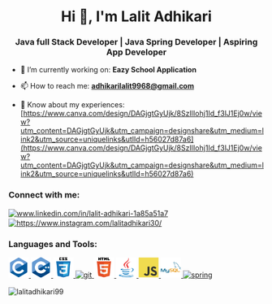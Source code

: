 <h1 align="center">Hi 👋, I'm Lalit Adhikari</h1>
<h3 align="center">Java full Stack Developer | Java Spring Developer | Aspiring App Developer</h3>

- 🔭 I’m currently working on: **Eazy School Application**

- 📫 How to reach me: **adhikarilalit9968@gmail.com**

- 📄 Know about my experiences: [https://www.canva.com/design/DAGjgtGyUjk/8SzlIIohj1Id_f3lJ1Ej0w/view?utm_content=DAGjgtGyUjk&utm_campaign=designshare&utm_medium=link2&utm_source=uniquelinks&utlId=h56027d87a6](https://www.canva.com/design/DAGjgtGyUjk/8SzlIIohj1Id_f3lJ1Ej0w/view?utm_content=DAGjgtGyUjk&utm_campaign=designshare&utm_medium=link2&utm_source=uniquelinks&utlId=h56027d87a6)

<h3 align="left">Connect with me:</h3>
<p align="left">
<a href="https://linkedin.com/in/www.linkedin.com/in/lalit-adhikari-1a85a51a7" target="blank"><img align="center" src="https://raw.githubusercontent.com/rahuldkjain/github-profile-readme-generator/master/src/images/icons/Social/linked-in-alt.svg" alt="www.linkedin.com/in/lalit-adhikari-1a85a51a7" height="30" width="40" /></a>
<a href="https://instagram.com/https://www.instagram.com/lalitadhikari30/" target="blank"><img align="center" src="https://raw.githubusercontent.com/rahuldkjain/github-profile-readme-generator/master/src/images/icons/Social/instagram.svg" alt="https://www.instagram.com/lalitadhikari30/" height="30" width="40" /></a>
</p>

<h3 align="left">Languages and Tools:</h3>
<p align="left"> <a href="https://www.cprogramming.com/" target="_blank" rel="noreferrer"> <img src="https://raw.githubusercontent.com/devicons/devicon/master/icons/c/c-original.svg" alt="c" width="40" height="40"/> </a> <a href="https://www.w3schools.com/cpp/" target="_blank" rel="noreferrer"> <img src="https://raw.githubusercontent.com/devicons/devicon/master/icons/cplusplus/cplusplus-original.svg" alt="cplusplus" width="40" height="40"/> </a> <a href="https://www.w3schools.com/css/" target="_blank" rel="noreferrer"> <img src="https://raw.githubusercontent.com/devicons/devicon/master/icons/css3/css3-original-wordmark.svg" alt="css3" width="40" height="40"/> </a> <a href="https://git-scm.com/" target="_blank" rel="noreferrer"> <img src="https://www.vectorlogo.zone/logos/git-scm/git-scm-icon.svg" alt="git" width="40" height="40"/> </a> <a href="https://www.w3.org/html/" target="_blank" rel="noreferrer"> <img src="https://raw.githubusercontent.com/devicons/devicon/master/icons/html5/html5-original-wordmark.svg" alt="html5" width="40" height="40"/> </a> <a href="https://www.java.com" target="_blank" rel="noreferrer"> <img src="https://raw.githubusercontent.com/devicons/devicon/master/icons/java/java-original.svg" alt="java" width="40" height="40"/> </a> <a href="https://developer.mozilla.org/en-US/docs/Web/JavaScript" target="_blank" rel="noreferrer"> <img src="https://raw.githubusercontent.com/devicons/devicon/master/icons/javascript/javascript-original.svg" alt="javascript" width="40" height="40"/> </a> <a href="https://www.mysql.com/" target="_blank" rel="noreferrer"> <img src="https://raw.githubusercontent.com/devicons/devicon/master/icons/mysql/mysql-original-wordmark.svg" alt="mysql" width="40" height="40"/> </a> <a href="https://spring.io/" target="_blank" rel="noreferrer"> <img src="https://www.vectorlogo.zone/logos/springio/springio-icon.svg" alt="spring" width="40" height="40"/> </a> </p>

<p><img align="center" src="https://github-readme-stats.vercel.app/api/top-langs?username=lalitadhikari99&show_icons=true&locale=en&layout=compact" alt="lalitadhikari99" /></p>
